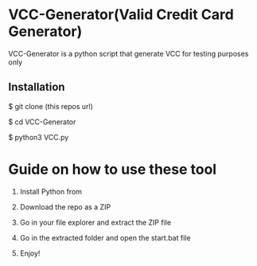 # VCC-Generator(Valid Credit Card Generator)
VCC-Generator is a python script that generate VCC for testing purposes only<br> 

 
<h2>Installation</h2>
 
<p>$ git clone (this repos url)</p>
<p>$ cd VCC-Generator</p> 
<p>$ python3 VCC.py</p>  
  
# Guide on how to use these tool  
  
1. Install Python from

2. Download the repo as a ZIP   

3. Go in your file explorer and extract the ZIP file
 
4. Go in the extracted folder and open the start.bat file 
 
5. Enjoy!